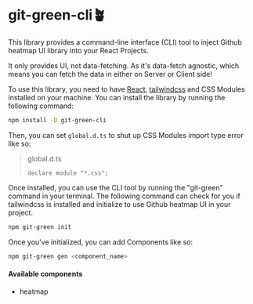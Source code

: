# git-green-cli🪴

This library provides a command-line interface (CLI) tool to inject Github heatmap UI library into your React Projects.

It only provides UI, not data-fetching.
As it's data-fetch agnostic, which means you can fetch the data in either on Server or Client side!

To use this library, you need to have [React](https://react.dev/), [tailwindcss](https://tailwindcss.com/) and CSS Modules installed on your machine.
You can install the library by running the following command:

```bash
npm install -D git-green-cli
```

Then, you can set `global.d.ts` to shut up CSS Modules import type error like so:

> global.d.ts
>
> ```
> declare module "*.css";
> ```

Once installed, you can use the CLI tool by running the "git-green" command in your terminal.
The following command can check for you if tailwindcss is installed and initialize to use Github heatmap UI in your project.

```bash
npm git-green init
```

Once you've initialized, you can add Components like so:

```bash
npm git-green gen <component_name>
```

#### Available components

- heatmap

